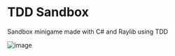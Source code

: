 # TDD Sandbox
Sandbox minigame made with C# and Raylib using TDD

![image](https://github.com/JavierStark/TDD_Sandbox/assets/56975675/f915ac8c-cb90-4073-a938-fc94935130c7)
